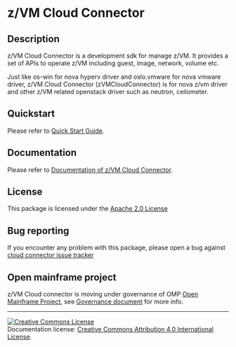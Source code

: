 <!-- SPDX-License-Identifier: CC-BY-4.0 -->

# z/VM Cloud Connector

## Description
z/VM Cloud Connector is a development sdk for manage z/VM. It provides a set of APIs to operate z/VM including guest, image, network, volume etc.

Just like os-win for nova hyperv driver and oslo.vmware for nova vmware driver, z/VM Cloud Connector (zVMCloudConnector) is for nova z/vm driver and other z/VM related openstack driver such as neutron, ceilometer.

## Quickstart
Please refer to [Quick Start Guide](https://cloudlib4zvm.readthedocs.io/en/latest/quickstart.html).

## Documentation
Please refer to [Documentation of z/VM Cloud Connector](https://cloudlib4zvm.readthedocs.io/en/latest/index.html).

## License
This package is licensed under the [Apache 2.0 License](https://raw.githubusercontent.com/mfcloud/python-zvm-sdk/master/LICENSE)

## Bug reporting
If you encounter any problem with this package, please open a bug against
[cloud connector issue tracker](https://bugs.launchpad.net/python-zvm-sdk/+bug)

## Open mainframe project
z/VM Cloud connector is moving under governance of OMP [Open Mainframe Project](https://openmainframeproject.com), see
[Governance document](https://github.com/openmainframeproject/tsc/blob/master/process/example_governance.md) for more info.

----
<a rel="license" href="http://creativecommons.org/licenses/by/4.0/"><img alt="Creative Commons License" style="border-width:0" src="https://i.creativecommons.org/l/by/4.0/80x15.png" /></a><br />Documentation license: <a rel="license" href="http://creativecommons.org/licenses/by/4.0/">Creative Commons Attribution 4.0 International License</a>.
